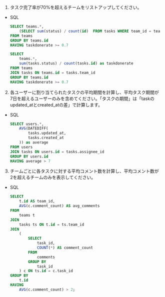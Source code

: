 1. タスク完了率が70%を超えるチームをリストアップしてください。
- SQL
    ```sql
    SELECT teams.*,
	    (SELECT sum(status) / count(id)  FROM tasks WHERE team_id = teams.id) as taskdonerate
    FROM teams
    GROUP BY teams.id
    HAVING taskdonerate >= 0.7

    SELECT
        teams.*,
	    sum(tasks.status) / count(tasks.id) as taskdonerate
    FROM teams
    JOIN tasks ON teams.id = tasks.team_id
    GROUP BY teams.id
    HAVING taskdonerate >= 0.7
    ```

2. 各ユーザーに割り当てられたタスクの平均期間を計算し、平均タスク期間が7日を超えるユーザーのみを含めてください。「タスクの期間」は「taskのupdated_atとcreated_atの差」で計算します。
- SQL
    ```sql
    SELECT users.*,
        AVG(DATEDIFF(
        	tasks.updated_at,
            tasks.created_at
        )) as average
    FROM users
    JOIN tasks ON users.id = tasks.assignee_id
    GROUP BY users.id
    HAVING average > 7
    ```

3. チームごとに各タスクに対する平均コメント数を計算し、平均コメント数が2を超えるチームのみを表示してください。
- SQL
    ```sql
    SELECT
        t.id AS team_id,
        AVG(c.comment_count) AS avg_comments
    FROM
        teams t
    JOIN
        tasks ts ON t.id = ts.team_id
    JOIN
        (
            SELECT
                task_id,
                COUNT(*) AS comment_count
            FROM
                comments
            GROUP BY
                task_id
        ) c ON ts.id = c.task_id
    GROUP BY
        t.id
    HAVING
        AVG(c.comment_count) > 2;
    ```
